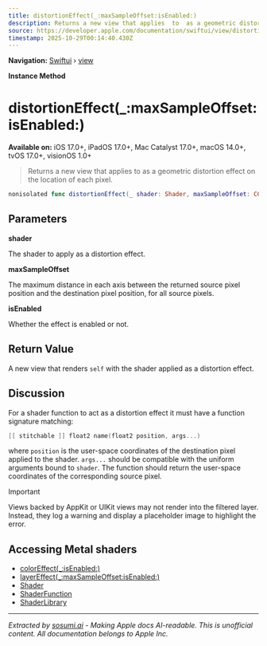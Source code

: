 ```yaml
---
title: distortionEffect(_:maxSampleOffset:isEnabled:)
description: Returns a new view that applies  to  as a geometric distortion effect on the location of each pixel.
source: https://developer.apple.com/documentation/swiftui/view/distortioneffect(_:maxsampleoffset:isenabled:)
timestamp: 2025-10-29T00:14:40.430Z
---
```


**Navigation:** [Swiftui](/documentation/swiftui) › [view](/documentation/swiftui/view)

**Instance Method**

# distortionEffect(_:maxSampleOffset:isEnabled:)

**Available on:** iOS 17.0+, iPadOS 17.0+, Mac Catalyst 17.0+, macOS 14.0+, tvOS 17.0+, visionOS 1.0+

> Returns a new view that applies  to  as a geometric distortion effect on the location of each pixel.

```swift
nonisolated func distortionEffect(_ shader: Shader, maxSampleOffset: CGSize, isEnabled: Bool = true) -> some View
```

## Parameters

**shader**

The shader to apply as a distortion effect.



**maxSampleOffset**

The maximum distance in each axis between the returned source pixel position and the destination pixel position, for all source pixels.



**isEnabled**

Whether the effect is enabled or not.



## Return Value

A new view that renders `self` with the shader applied as a distortion effect.

## Discussion

For a shader function to act as a distortion effect it must have a function signature matching:

```swift
[[ stitchable ]] float2 name(float2 position, args...)
```

where `position` is the user-space coordinates of the destination pixel applied to the shader. `args...` should be compatible with the uniform arguments bound to `shader`. The function should return the user-space coordinates of the corresponding source pixel.

> [!IMPORTANT]
> Views backed by AppKit or UIKit views may not render into the filtered layer. Instead, they log a warning and display a placeholder image to highlight the error.

## Accessing Metal shaders

- [colorEffect(_:isEnabled:)](/documentation/swiftui/view/coloreffect(_:isenabled:))
- [layerEffect(_:maxSampleOffset:isEnabled:)](/documentation/swiftui/view/layereffect(_:maxsampleoffset:isenabled:))
- [Shader](/documentation/swiftui/shader)
- [ShaderFunction](/documentation/swiftui/shaderfunction)
- [ShaderLibrary](/documentation/swiftui/shaderlibrary)

---

*Extracted by [sosumi.ai](https://sosumi.ai) - Making Apple docs AI-readable.*
*This is unofficial content. All documentation belongs to Apple Inc.*
